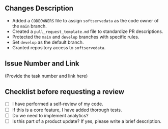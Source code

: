## Changes Description
- Added a `CODEOWNERS` file to assign `softservedata` as the code owner of the `main` branch.
- Created a `pull_request_template.md` file to standardize PR descriptions.
- Protected the `main` and `develop` branches with specific rules.
- Set `develop` as the default branch.
- Granted repository access to `softservedata`.

## Issue Number and Link
(Provide the task number and link here)

## Checklist before requesting a review
- [ ] I have performed a self-review of my code.
- [ ] If this is a core feature, I have added thorough tests.
- [ ] Do we need to implement analytics?
- [ ] Is this part of a product update? If yes, please write a brief description.
